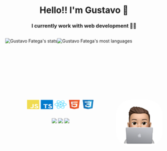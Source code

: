 
<h1 align="center">Hello!! I'm Gustavo 🙋</h1>

<h3 align="center">I currently work with web development  👩‍💻</h3>


##

<div align="center" style="display:flex;">
  <img height="180em" src="https://github-readme-stats.vercel.app/api?username=GustavoFatega&show_icons=true&theme=vision-friendly-dark" alt="Gustavo Fatega's stats"/>
  <img height="180em" src="https://github-readme-stats.vercel.app/api/top-langs/?username=GustavoFatega&layout=compact&theme=vision-friendly-dark" alt="Gustavo Fatega's most languages"/>
</div>

  </div>
<div style="display: inline_block" align="center"><br>
  <img align="center" alt="Gustavo-Js" height="30" width="40" src="https://raw.githubusercontent.com/devicons/devicon/master/icons/javascript/javascript-plain.svg">
  <img align="center" alt="Gustavo-Ts" height="30" width="40" src="https://raw.githubusercontent.com/devicons/devicon/master/icons/typescript/typescript-plain.svg">
  <img align="center" alt="Gustavo-React" height="30" width="40" src="https://raw.githubusercontent.com/devicons/devicon/master/icons/react/react-original.svg">
  <img align="center" alt="Gustavo-HTML" height="30" width="40" src="https://raw.githubusercontent.com/devicons/devicon/master/icons/html5/html5-original.svg">
  <img align="center" alt="Gustavo-CSS" height="30" width="40" src="https://raw.githubusercontent.com/devicons/devicon/master/icons/css3/css3-original.svg">
    <img align="right" alt="Gustavo-pic" height="150" style="border-radius:50px;" src="./figurinha.png">

</div>

##

<div style="display: inline_block" align="center"> 
  <a href="https://www.instagram.com/gustavofatega/" target="_blank"><img src="https://img.shields.io/badge/-Instagram-%23E4405F?style=for-the-badge&logo=instagram&logoColor=white" target="_blank"></a>
  <a href = "mailto:contatorafaballerini@gmail.com"><img src="https://img.shields.io/badge/-Gmail-%23333?style=for-the-badge&logo=gmail&logoColor=white" target="_blank"></a>
  <a href="https://www.linkedin.com/in/gustavo-fatega-9a5921196/"><img src="https://img.shields.io/badge/-LinkedIn-%230077B5?style=for-the-badge&logo=linkedin&logoColor=white" target="_blank"></a> 
 
</div>
